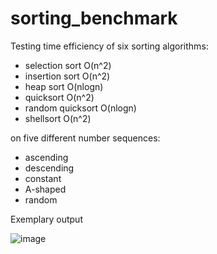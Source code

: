 # sorting_benchmark
Testing time efficiency of six sorting algorithms:

- selection sort O(n^2)
- insertion sort O(n^2)
- heap sort O(nlogn)
- quicksort O(n^2)
- random quicksort O(nlogn) 
- shellsort O(n^2)
  
on five different number sequences:

- ascending
- descending
- constant
- A-shaped
- random


Exemplary output

![image](https://github.com/annnkle/sorting_benchmark/assets/95099151/d2aab086-3d67-4136-98a7-ebe2525fcea2)
